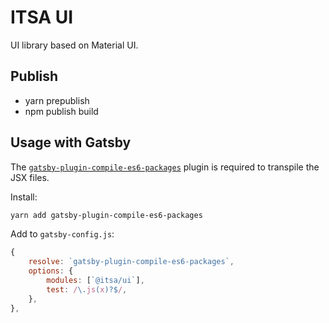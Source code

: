 # ITSA UI

UI library based on Material UI.

## Publish

- yarn prepublish
- npm publish build

## Usage with Gatsby

The [`gatsby-plugin-compile-es6-packages`](https://www.gatsbyjs.org/packages/gatsby-plugin-compile-es6-packages/) plugin is required to transpile the JSX files.

Install:

```bash
yarn add gatsby-plugin-compile-es6-packages
```

Add to `gatsby-config.js`:

```js
{
	resolve: `gatsby-plugin-compile-es6-packages`,
	options: {
		modules: [`@itsa/ui`],
		test: /\.js(x)?$/,
	},
},
```
